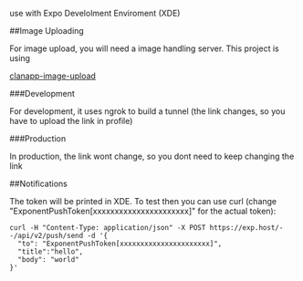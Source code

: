use with Expo Develolment Enviroment (XDE)


##Image Uploading

For image upload, you will need a image handling server. This project is using 

[clanapp-image-upload](https://gitlab.com/ignacio.ureta/clanapp-image-upload)

###Development

For development, it uses ngrok to build a tunnel (the link changes, so you have to upload the link in profile)

###Production

In production, the link wont change, so you dont need to keep changing the link

##Notifications

The token will be printed in XDE. To test then you can use curl (change "ExponentPushToken[xxxxxxxxxxxxxxxxxxxxxx]" for the actual token):

````
curl -H "Content-Type: application/json" -X POST https://exp.host/--/api/v2/push/send -d '{
  "to": "ExponentPushToken[xxxxxxxxxxxxxxxxxxxxxx]",
  "title":"hello",
  "body": "world"
}'
````

